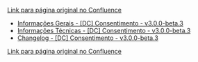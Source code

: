 [Link para página original no Confluence](https://openfinancebrasil.atlassian.net/wiki/spaces/OF/pages/265682945)

- [Informações Gerais - \[DC\] Consentimento - v3.0.0-beta.3](../../../../../../../OF/Open%20Finance%20Brasil/Especifica%c3%a7%c3%b5es%20de%20APIs/Dados%20do%20Cliente%20%e2%80%93%20DC/[DC]%20API%20-%20Consentimento/Hist%c3%b3rico%20de%20Especifica%c3%a7%c3%b5es%20-%20[DC]%20Consentimento/v3.0.0-beta.3%20-%20[DC]%20Consentimento/Informa%c3%a7%c3%b5es%20Gerais%20-%20[DC]%20Consentimento%20-%20v3.0.0-beta.3)
- [Informações Técnicas - \[DC\] Consentimento - v3.0.0-beta.3](../../../../../../../OF/Open%20Finance%20Brasil/Especifica%c3%a7%c3%b5es%20de%20APIs/Dados%20do%20Cliente%20%e2%80%93%20DC/[DC]%20API%20-%20Consentimento/Hist%c3%b3rico%20de%20Especifica%c3%a7%c3%b5es%20-%20[DC]%20Consentimento/v3.0.0-beta.3%20-%20[DC]%20Consentimento/Informa%c3%a7%c3%b5es%20T%c3%a9cnicas%20-%20[DC]%20Consentimento%20-%20v3.0.0-beta.3)
- [Changelog - \[DC\] Consentimento - v3.0.0-beta.3](../../../../../../../OF/Open%20Finance%20Brasil/Especifica%c3%a7%c3%b5es%20de%20APIs/Dados%20do%20Cliente%20%e2%80%93%20DC/[DC]%20API%20-%20Consentimento/Hist%c3%b3rico%20de%20Especifica%c3%a7%c3%b5es%20-%20[DC]%20Consentimento/v3.0.0-beta.3%20-%20[DC]%20Consentimento/Changelog%20-%20[DC]%20Consentimento%20-%20v3.0.0-beta.3)

[Link para página original no Confluence](https://openfinancebrasil.atlassian.net/wiki/spaces/OF/pages/265682945)